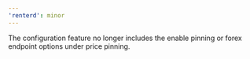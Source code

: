 ```yaml
---
'renterd': minor
---
```


The configuration feature no longer includes the enable pinning or forex endpoint options under price pinning.
